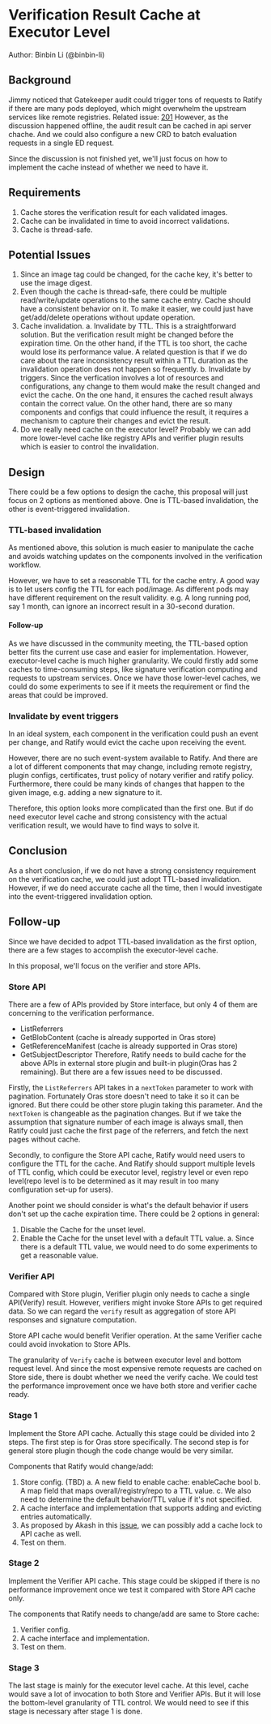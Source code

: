 Verification Result Cache at Executor Level
===
Author: Binbin Li (@binbin-li)

## Background

Jimmy noticed that Gatekeeper audit could trigger tons of requests to Ratify if there are many pods deployed, which might overwhelm the upstream services like remote registries. Related issue: [201](https://github.com/notaryproject/ratify/issues/201) However, as the discussion happened offline, the audit result can be cached in api server chache. And we could also configure a new CRD to batch evaluation requests in a single ED request.

Since the discussion is not finished yet, we'll just focus on how to implement the cache instead of whether we need to have it.

## Requirements

1. Cache stores the verification result for each validated images.
2. Cache can be invalidated in time to avoid incorrect validations.
3. Cache is thread-safe.


## Potential Issues

1. Since an image tag could be changed, for the cache key, it's better to use the image digest.
2. Even though the cache is thread-safe, there could be multiple read/write/update operations to the same cache entry. Cache should have a consistent behavior on it. To make it easier, we could just have get/add/delete operations without update operation.
3. Cache invalidation.
    a. Invalidate by TTL. This is a straightforward solution. But the verification result might be changed before the expiration time. On the other hand, if the TTL is too short, the cache would lose its performance value. A related question is that if we do care about the rare inconsistency result within a TTL duration as the invalidation operation does not happen so frequently.
    b. Invalidate by triggers. Since the verfication involves a lot of resources and configurations, any change to them would make the result changed and evict the cache. On the one hand, it ensures the cached result always contain the correct value. On the other hand, there are so many components and configs that could influence the result, it requires a mechanism to capture their changes and evict the result.
4. Do we really need cache on the executor level? Probably we can add more lower-level cache like registry APIs and verifier plugin results which is easier to control the invalidation.

## Design
There could be a few options to design the cache, this proposal will just focus on 2 options as mentioned above. One is TTL-based invalidation, the other is event-triggered invalidation.

### TTL-based invalidation
As mentioned above, this solution is much easier to manipulate the cache and avoids watching updates on the components involved in the verification workflow. 

However, we have to set a reasonable TTL for the cache entry. A good way is to let users config the TTL for each pod/image. As different pods may have different requirement on the result validity.
e.g. A long running pod, say 1 month, can ignore an incorrect result in a 30-second duration.

#### Follow-up
As we have discussed in the community meeting, the TTL-based option better fits the current use case and easier for implementation. However, executor-level cache is much higher granularity. We could firstly add some caches to time-consuming steps, like signature verification computing and requests to upstream services. Once we have those lower-level caches, we could do some experiments to see if it meets the requirement or find the areas that could be improved.

### Invalidate by event triggers
In an ideal system, each component in the verification could push an event per change, and Ratify would evict the cache upon receiving the event.

However, there are no such event-system available to Ratify. And there are a lot of different components that may change, including remote registry, plugin configs, certificates, trust policy of notary verifier and ratify policy. Furthermore, there could be many kinds of changes that happen to the given image, e.g. adding a new signature to it.

Therefore, this option looks more complicated than the first one. But if do need executor level cache and strong consistency with the actual verification result, we would have to find ways to solve it.


## Conclusion

As a short conclusion, if we do not have a strong consistency requirement on the verification cache, we could just adopt TTL-based invalidation. However, if we do need accurate cache all the time, then I would investigate into the event-triggered invalidation option.

## Follow-up

Since we have decided to adpot TTL-based invalidation as the first option, there are a few stages to accomplish the executor-level cache.

In this proposal, we'll focus on the verifier and store APIs.

### Store API
There are a few of APIs provided by Store interface, but only 4 of them are concerning to the verification performance.
- ListReferrers
- GetBlobContent (cache is already supported in Oras store)
- GetReferenceManifest (cache is already supported in Oras store)
- GetSubjectDescriptor
Therefore, Ratify needs to build cache for the above APIs in external store plugin and built-in plugin(Oras has 2 remaining). But there are a few issues need to be discussed.

Firstly, the `ListReferrers` API takes in a `nextToken` parameter to work with pagination. Fortunately Oras store doesn't need to take it so it can be ignored. But there could be other store plugin taking this parameter. And the `nextToken` is changeable as the pagination changes. But if we take the assumption that signature number of each image is always small, then Ratify could just cache the first page of the referrers, and fetch the next pages without cache.

Secondly, to configure the Store API cache, Ratify would need users to configure the TTL for the cache. And Ratify should support multiple levels of TTL config, which could be executor level, registry level or even repo level(repo level is to be determined as it may result in too many configuration set-up for users).

Another point we should consider is what's the default behavior if users don't set up the cache expiration time. There could be 2 options in general:
1. Disable the Cache for the unset level.
2. Enable the Cache for the unset level with a default TTL value.
    a. Since there is a default TTL value, we would need to do some experiments to get a reasonable value.


### Verifier API
Compared with Store plugin, Verifier plugin only needs to cache a single API(Verify) result. However, verifiers might invoke Store APIs to get required data. So we can regard the `verify` result as aggregation of store API responses and signature computation.

Store API cache would benefit Verifier operation. At the same Verifier cache could avoid invokation to Store APIs.

The granularity of `Verify` cache is between executor level and bottom request level. And since the most expensive remote requests are cached on Store side, there is doubt whether we need the verify cache. We could test the performance improvement once we have both store and verifier cache ready.

### Stage 1
Implement the Store API cache. Actually this stage could be divided into 2 steps. The first step is for Oras store specifically. The second step is for general store plugin though the code change would be very similar.

Components that Ratify would change/add:
1. Store config. (TBD)
    a. A new field to enable cache: enableCache bool
    b. A map field that maps overall/registry/repo to a TTL value.
    c. We also need to determine the default behavior/TTL value if it's not specified.
2. A cache interface and implementation that supports adding and evicting entries automatically.
3. As proposed by Akash in this [issue](https://github.com/notaryproject/ratify/issues/507), we can possibly add a cache lock to API cache as well.
4. Test on them.

### Stage 2
Implement the Verifier API cache. This stage could be skipped if there is no performance improvement once we test it compared with Store API cache only.

The components that Ratify needs to change/add are same to Store cache:
1. Verifier config.
2. A cache interface and implementation.
3. Test on them.

### Stage 3
The last stage is mainly for the executor level cache. At this level, cache would save a lot of invocation to both Store and Verifier APIs. But it will lose the bottom-level granularity of TTL control. We would need to see if this stage is necessary after stage 1 is done.